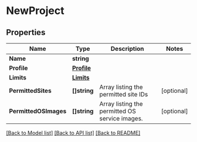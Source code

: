 # NewProject

## Properties

Name | Type | Description | Notes
------------ | ------------- | ------------- | -------------
**Name** | **string** |  | 
**Profile** | [**Profile**](Profile.md) |  | 
**Limits** | [**Limits**](Limits.md) |  | 
**PermittedSites** | **[]string** | Array listing the permitted site IDs | [optional] 
**PermittedOSImages** | **[]string** | Array listing the permitted OS service images. | [optional] 

[[Back to Model list]](../README.md#documentation-for-models) [[Back to API list]](../README.md#documentation-for-api-endpoints) [[Back to README]](../README.md)


